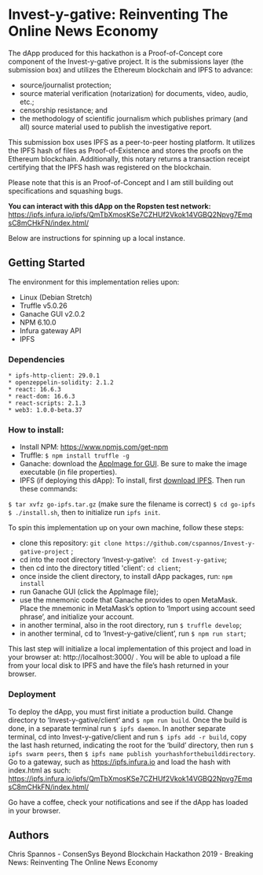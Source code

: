 # Invest-y-gative: Reinventing The Online News Economy

The dApp produced for this hackathon is a Proof-of-Concept core component of the Invest-y-gative project. It is the submissions layer (the submission box) and utilizes the Ethereum blockchain and IPFS to advance:

- source/journalist protection;
- source material verification (notarization) for documents, video, audio, etc.;
- censorship resistance; and
- the methodology of scientific journalism which publishes primary (and all) source material used to publish the investigative report.

This submission box uses IPFS as a peer-to-peer hosting platform. It utilizes the IPFS hash of files as Proof-of-Existence and stores the proofs on the Ethereum blockchain. Additionally, this notary returns a transaction receipt certifying that the IPFS hash was registered on the blockchain.

Please note that this is an Proof-of-Concept and I am still building out specifications and squashing bugs.

**You can interact with this dApp on the Ropsten test network:**
https://ipfs.infura.io/ipfs/QmTbXmosKSe7CZHUf2Vkok14VGBQ2Npvg7EmqsC8mCHkFN/index.html/

Below are instructions for spinning up a local instance.

## Getting Started
The environment for this implementation relies upon:
* Linux (Debian Stretch)
* Truffle v5.0.26
* Ganache GUI v2.0.2
* NPM 6.10.0
* Infura gateway API
* IPFS

### Dependencies
    * ipfs-http-client: 29.0.1
    * openzeppelin-solidity: 2.1.2
    * react: 16.6.3
    * react-dom: 16.6.3
    * react-scripts: 2.1.3
    * web3: 1.0.0-beta.37

### How to install:
* Install NPM: https://www.npmjs.com/get-npm
* Truffle: ``$ npm install truffle -g``
* Ganache: download the [AppImage for GUI](https://www.trufflesuite.com/ganache). Be sure to make the image executable (in file properties).
* IPFS (if deploying this dApp): To install, first [download IPFS](https://dist.ipfs.io/#go-ipfs). Then run these commands:

``$ tar xvfz go-ipfs.tar.gz`` (make sure the filename is correct)
``$ cd go-ipfs``
``$ ./install.sh``,
then to initialize run ``ipfs init``.

To spin this implementation up on your own machine, follow these steps:
- clone this repository: ``git clone https://github.com/cspannos/Invest-y-gative-project`` ;
- cd into the root directory ‘Invest-y-gative’: `` cd Invest-y-gative``;
- then cd into the directory titled 'client': ``cd client``;
- once inside the client directory, to install dApp packages, run: ``npm install``
- run Ganache GUI (click the AppImage file);
- use the mnemonic code that Ganache provides to open MetaMask. Place the mnemonic in MetaMask’s option to ‘Import using account seed phrase’, and initialize your account.
- in another terminal, also in the root directory, run ``$ truffle develop``;
- in another terminal, cd to ‘Invest-y-gative/client’, run ``$ npm run start``;

This last step will initialize a local implementation of this project and load in your browser at: http://localhost:3000/ . You will be able to upload a file from your local disk to IPFS and have the file’s hash returned in your browser.

### Deployment
To deploy the dApp, you must first initiate a production build. Change directory to ‘Invest-y-gative/client’ and ``$ npm run build``.
Once the build is done, in a separate terminal run ``$ ipfs daemon``. In another separate terminal, cd into Invest-y-gative/client and run ``$ ipfs add -r build``, copy the last hash returned, indicating the root for the ‘build’ directory, then run ``$ ipfs swarm peers``, then ``$ ipfs name publish yourhashforthebuilddirectory``. Go to a gateway, such as https://ipfs.infura.io and load the hash with index.html as such:  https://ipfs.infura.io/ipfs/QmTbXmosKSe7CZHUf2Vkok14VGBQ2Npvg7EmqsC8mCHkFN/index.html/

Go have a coffee, check your notifications and see if the dApp has loaded in your browser.

## Authors
Chris Spannos - ConsenSys Beyond Blockchain Hackathon 2019 - Breaking News: Reinventing The Online News Economy

